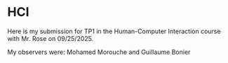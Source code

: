 # HCI

Here is my submission for TP1 in the Human-Computer Interaction course with Mr. Rose on 09/25/2025.

My observers were: Mohamed Morouche and Guillaume Bonier
